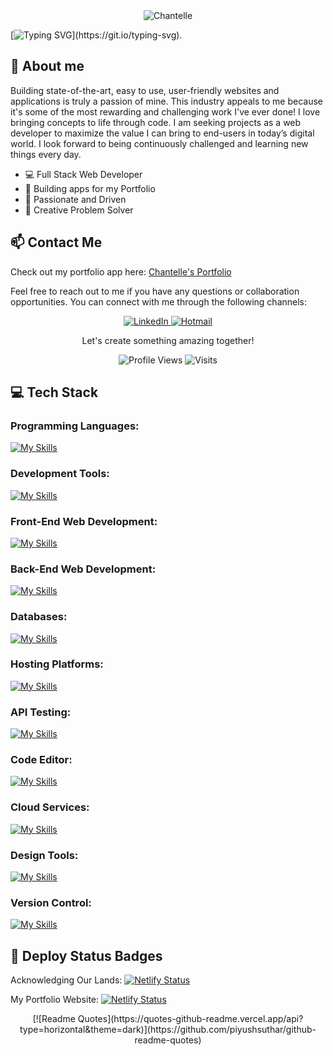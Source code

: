 <div style="display: flex; justify-content: center;">
  <img src="https://user-images.githubusercontent.com/82847249/147374702-96d6f42e-6b10-4b39-b9fe-eae6d68d9a41.jpg" alt="Chantelle" style="max-width: 100%; height: auto;">
</div>

[![Typing SVG](https://readme-typing-svg.herokuapp.com/?lines=Welcome+to+my+GitHub:I'm+Chantelle.)](https://git.io/typing-svg).


## :wave: About me
Building state-of-the-art, easy to use, user-friendly websites and applications is truly a passion of mine. This industry appeals to me because it's some of the most rewarding and challenging work I've ever done! I love bringing concepts to life through code. I am seeking projects as a web developer to maximize the value I can bring to end-users in today’s digital world. I look forward to being continuously challenged and learning new things every day.

* 💻 Full Stack Web Developer
* 📱 Building apps for my Portfolio
* 🚀 Passionate and Driven
* 🌟 Creative Problem Solver

## 📫 Contact Me 

Check out my portfolio app here: [Chantelle's Portfolio](https://chantelleportfolio.netlify.app/)

Feel free to reach out to me if you have any questions or collaboration opportunities. You can connect with me through the following channels:

<div align="center">
  <a href="https://www.linkedin.com/in/chantellepasceri">
    <img src="https://img.shields.io/badge/-LinkedIn-blue?style=flat-square&logo=Linkedin&logoColor=white" alt="LinkedIn">
  </a>
  <a href="mailto:mrspasceri@hotmail.com">
    <img src="https://img.shields.io/badge/-Hotmail-0078D4?style=flat-square&logo=microsoft-outlook&logoColor=white" alt="Hotmail">
  </a>
  <p>Let's create something amazing together!</p>
</div>

<p align="center">
  <img src="https://komarev.com/ghpvc/?username=bella77-69&style=plastic&label=Views" alt="Profile Views">
  <img src="https://badges.pufler.dev/visits/brunotacca/bella77-69?color=black&logo=github" alt="Visits">
</p>

## :computer: Tech Stack 

### Programming Languages:
[![My Skills](https://skillicons.dev/icons?i=html,css,scss,javascript,ts)](https://skillicons.dev)

### Development Tools:
[![My Skills](https://skillicons.dev/icons?i=vite)](https://skillicons.dev)

### Front-End Web Development:
[![My Skills](https://skillicons.dev/icons?i=react,nextjs,gatsby,jquery,styledcomponents)](https://skillicons.dev)

### Back-End Web Development:
[![My Skills](https://skillicons.dev/icons?i=nodejs,express)](https://skillicons.dev)

### Databases:
[![My Skills](https://skillicons.dev/icons?i=mysql,mongodb,firebase)](https://skillicons.dev)

### Hosting Platforms:
[![My Skills](https://skillicons.dev/icons?i=netlify,heroku)](https://skillicons.dev)

### API Testing: 
[![My Skills](https://skillicons.dev/icons?i=postman)](https://skillicons.dev)

### Code Editor:
[![My Skills](https://skillicons.dev/icons?i=vscode,atom)](https://skillicons.dev)

### Cloud Services:
[![My Skills](https://skillicons.dev/icons?i=aws)](https://skillicons.dev)

### Design Tools:
[![My Skills](https://skillicons.dev/icons?i=figma)](https://skillicons.dev)

### Version Control:
[![My Skills](https://skillicons.dev/icons?i=git,github)](https://skillicons.dev)

## :rocket: Deploy Status Badges

Acknowledging Our Lands:
[![Netlify Status](https://api.netlify.com/api/v1/badges/a4d4c259-9f38-4a11-94d3-5284fde9925c/deploy-status)](https://app.netlify.com/sites/acknowledging-our-lands/deploys)

My Portfolio Website:
[![Netlify Status](https://api.netlify.com/api/v1/badges/4f3b43bd-9cdf-4c46-b734-825f15464481/deploy-status)](https://app.netlify.com/sites/chantelleportfolio/deploys)

<div align="center">
  [![Readme Quotes](https://quotes-github-readme.vercel.app/api?type=horizontal&theme=dark)](https://github.com/piyushsuthar/github-readme-quotes)
</div>
